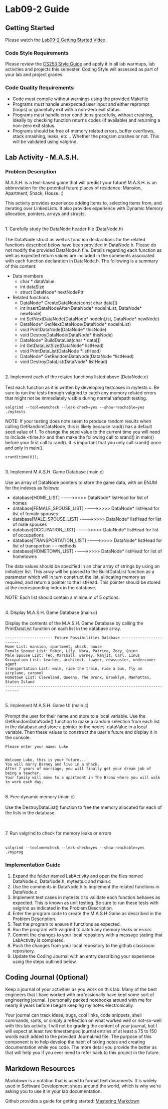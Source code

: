 # Lab09-2 Guide
## Getting Started

Please watch the [Lab09-2 Getting Started Video](https://www.youtube.com/playlist?list=PLvnIObHoMl8erHXUNk9tIJCR_UrD3uplq]).

### Code Style Requirements
Please review the [CS253 Style Guide](https://docs.google.com/document/d/1zKIpNfkiPpDHEvbx8XSkZbUEUlpt8rnZjkhCSvM-_3A/edit?usp=sharing) and apply it in all lab warmups, lab activities and projects this semester. Coding Style will assessed as part of your lab and project grades.

### Code Quality Requirements
- Code must compile without warnings using the provided Makefile
- Programs must handle unexpected user input and either reprompt (loops) or gracefully exit with a non-zero exit status.
- Programs must handle error conditions gracefully, without crashing, ideally by checking function returns codes (if available) and returning a non-zero exit status.
- Programs should be free of memory related errors, buffer overflows, stack smashing, leaks, etc... Whether the program crashes or not. This will be validated using valgrind.

## Lab Activity - M.A.S.H.
### Problem Description
M.A.S.H. is a text-based game that will predict your future!  M.A.S.H. is an abbreviation for the potential future places of residence: Mansion, Apartment, Shack, House. :)

This activity provides experience adding items to, selecting items from, and iterating over LinkedLists. It also provides experience with Dynamic Memory allocation, pointers, arrays and structs. 

<br />
1. Carefully study the DataNode header file (DataNode.h)
<br /><br />
The DataNode struct as well as function declarations for the related functions described below have been provided in DataNode.h. Please do not modify the provided DataNode.h file. Details regarding each function as well as expected return values are included in the comments associated with each function declaration in DataNode.h. The following is a summary of this content:

- Data members
  - char * dataValue
  - int dataSize
  - struct DataNode* nextNodePtr
- Related functions
  - DataNode* CreateDataNode(const char data[])  
  - int InsertDataNodeAfter(DataNode* nodeInList, DataNode* newNode)  
  - int SetNextDataNode(DataNode* nodeInList, DataNode* newNode)  
  - DataNode* GetNextDataNode(DataNode* nodeInList)  
  - void PrintDataNode(DataNode* thisNode)
  - void DestroyDataNode(DataNode* thisNode)
  - DataNode* BuildDataList(char * data[])
  - int GetDataListSize(DataNode* listHead)
  - void PrintDataList(DataNode *listHead)
  - DataNode* GetRandomDataNode(DataNode *listHead)
  - void DestroyDataList(DataNode* listHead)


<br />
2. Implement each of the related functions listed above (DataNode.c)  
<br /><br />
Test each function as it is written by developing testcases in mytests.c. Be sure to run the tests through valgrind to catch any memory related errors that might not be immediately visible during normal safepath testing.

```
valgrind --tool=memcheck --leak-check=yes --show-reachable=yes ./mytests
```

NOTE: If your testing does note seem to produce random results when calling GetRandomDataNode, this is likely because rand() has a default seed value of 1.  To change the seed value to the current time you will need to include <time.h> and then make the following call to srand() in main() before your first call to rand().  It is important that you only call srand() once and only in main().

```
srand(time(0));
```

<br />
3. Implement M.A.S.H. Game Database (main.c)
<br /><br />
Use an array of DataNode pointers to store the game data, with an ENUM for the indexes as follows:  


- database[HOME_LIST] ---->>>>>  DataNode* listHead for list of homes  
- database[FEMALE_SPOUSE_LIST] ---->>>>>  DataNode* listHead for list of female spouses  
- database[MALE_SPOUSE_LIST] ---->>>>>  DataNode* listHead for list of male spouses  
- database[OCCUPATION_LIST] ---->>>>> DataNode* listHead for list of occupations  
- database[TRANSPORTATION_LIST] ---->>>>> DataNode* listHead for list of transportion - - methods  
- database[HOMETOWN_LIST] ---->>>>> DataNode* listHead for list of hometowns  

The data values should be specified in an char array of strings by using an initializer list.  This array will be passed to the BuildDataList function as a parameter which will in turn construct the list, allocating memory as required, and return a pointer to the listHead. This pointer should be stored at the cooresponding index in the database.

NOTE:  Each list should contain a minimum of 5 options.

<br />
4. Display M.A.S.H. Game Database (main.c)
<br /><br />
Display the contents of the M.A.S.H. Game Database by calling the PrintDataList function on each list in the database array.


```
--------------------- Future Possibilities Database ------------------------
Home List: mansion, apartment, shack, house 
Female Spouse List: Robin, Lily, Nora, Patrice, Zoey, Quinn
Male Spouse List: Ted, Marshall, Barney, Ranjit, Carl, Linus
Occupation List: teacher, architect, lawyer, newscaster, undercover agent
Transportation List: walk, ride the train, ride a bus, fly an airplane, carpool
Hometown List: Cleveland, Queens, The Bronx, Brooklyn, Manhattan, Staten Island
----------------------------------------------------------------------------

```
<br />
5. Implement M.A.S.H. Game UI (main.c)
<br /><br />
Prompt the user for their name and store to a local variable. Use the GetRandomDataNode() function to make a random selection from each list in the database and store a pointer to the nodes' dataValue in a local variable.  Then these values to construct the user's future and display it in the console.

```
Please enter your name: Luke
 
 
Welcome Luke, this is your future... 
You will marry Barney and live in a shack. 
After 7 years of marriage, you will finally get your dream job of being a teacher. 
Your family will move to a apartment in The Bronx where you will walk to work each day. 

```
<br />
6. Free dynamic memory (main.c)
<br /><br />
Use the DestroyDataList() function to free the memory allocated for each of the lists in the database.  


<br /> <br />
7. Run valgrind to check for memory leaks or errors
<br /><br />

```
valgrind --tool=memcheck --leak-check=yes --show-reachable=yes ./myprog
```

### Implementation Guide
1. Expand the folder named LabActivity and open the files named DataNode.c, DataNode.h, mytests.c and main.c
2. Use the comments in DataNode.h to implement the related functions in DataNode.c
3. Implement test cases in mytests.c to validate each function behaves as expected. This is known as unit testing. Be sure to run these tests with valgrind as indicated in the Problem Description.
4. Enter the program code to create the M.A.S.H Game as described in the Problem Description.
5. Test the program to ensure it functions as expected.
6. Run the program with valgrind to catch any memory leaks or errors
7. Commit the changes to your local repository with a message stating that LabActivity is completed.
8. Push the changes from your local repository to the github classroom repository.
9. Update the Coding Journal with an entry describing your experience using the steps outlined below.

## Coding Journal (Optional)
Keep a journal of your activities as you work on this lab. Many of the best engineers that I have worked with professionally have kept some sort of engineering journal. I personally packed notebooks around with me for nearly 8 years before I began keeping my notes electronically.   

Your journal can track ideas, bugs, cool links, code snippets, shell commands, rants, or simply a reflection on what worked well or not-so-well with this lab activity. I will not be grading the content of your journal, but I will expect at least two timestamped journal entries of at least a 75 to 150 words each added to the provided Journal.md file.  The purpose of this component is to help develop the habit of taking notes and creating documentation while you code. The more detail you provide the better as that will help you if you ever need to refer back to this project in the future.

## Markdown Resources
Markdown is a notation that is used to format text documents.  It is widely used in Software Development shops around the world, which is why we're asking you to use it in your lab documentation.  

Github provides a guide for getting started:  [Mastering Markdown](https://guides.github.com/features/mastering-markdown/)
